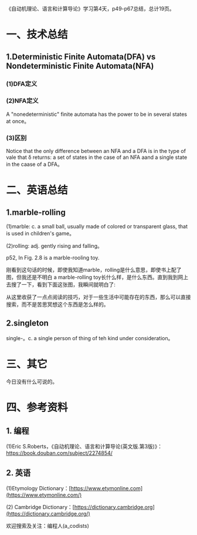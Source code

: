 《自动机理论、语言和计算导论》学习第4天，p49-p67总结，总计19页。

# 一、技术总结

## 1.Deterministic Finite Automata(DFA) vs Nondeterministic Finite Automata(NFA)

### (1)DFA定义

### (2)NFA定义

A "nonedeterministic" finite automata has the power to be in several states at once。

### (3)区别

Notice that the only difference between an NFA and a DFA is in the type of vale that δ returns: a set of states in the case of an NFA aand a single state in the caase of a DFA。 

# 二、英语总结

## 1.marble-rolling

(1)marble: c. a small ball, usually made of colored or transparent glass, that is used in children's game。

(2)rolling: adj. gently rising and falling。

p52, In Fig. 2.8 is a marble-rooling toy.

刚看到这句话的时候，即使我知道marble，rolling是什么意思，即使书上配了图，但我还是不明白 a marble-rolling toy长什么样，是什么东西。直到我到网上去搜了一下，看到下面这张图，我瞬间就明白了:

从这里收获了一点点阅读的技巧，对于一些生活中可能存在的东西，那么可以直接搜索，而不是苦思冥想这个东西是怎么样的。

## 2.singleton

 single-。c. a single person of thing of teh kind under consideration。

# 三、其它

今日没有什么可说的。

# 四、参考资料

## 1. 编程

(1)Eric S.Roberts，《自动机理论、语言和计算导论(英文版.第3版)》：https://book.douban.com/subject/2274854/

## 2. 英语

(1)Etymology Dictionary：[https://www.etymonline.com](https://www.etymonline.com/)

(2) Cambridge  Dictionary：[https://dictionary.cambridge.org](https://dictionary.cambridge.org/)


欢迎搜索及关注：编程人(a_codists)